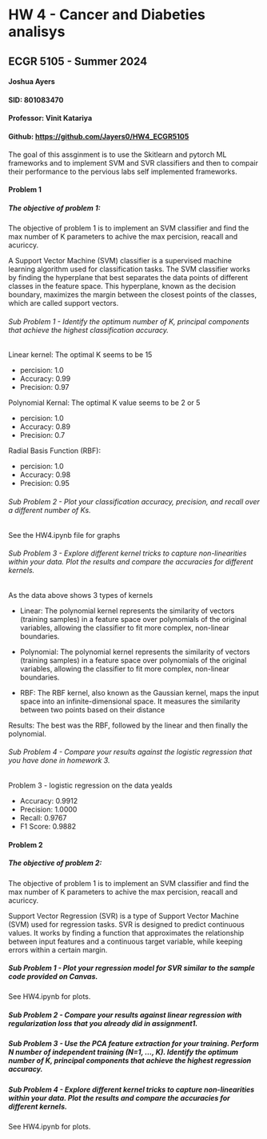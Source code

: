 # HW 4 - Cancer and Diabeties analisys

## ECGR 5105 - Summer 2024

#### Joshua Ayers

#### SID: 801083470

#### Professor: Vinit Katariya

#### Github: https://github.com/Jayers0/HW4_ECGR5105

The goal of this assginment is to use the Skitlearn and pytorch ML frameworks and to implement SVM and SVR classifiers and then to compair their performance to the pervious labs self implemented frameworks. 


#### Problem 1
##### The objective of problem 1: 
The objective of problem 1 is to implement an SVM classifier and find the max number of K parameters to achive the max percision, reacall and acuriccy.

A Support Vector Machine (SVM) classifier is a supervised machine learning algorithm used for classification tasks. The SVM classifier works by finding the hyperplane that best separates the data points of different classes in the feature space. This hyperplane, known as the decision boundary, maximizes the margin between the closest points of the classes, which are called support vectors.

###### Sub Problem 1 - Identify the optimum number of K, principal components that achieve the highest classification accuracy. 

Linear kernel:
The optimal K seems to be 15 
- percision: 1.0
- Accuracy: 0.99
- Precision: 0.97

Polynomial Kernal:
The optimal K value seems to be 2 or 5
- percision: 1.0
- Accuracy: 0.89
- Precision: 0.7


Radial Basis Function (RBF):
- percision: 1.0
- Accuracy: 0.98
- Precision: 0.95

###### Sub Problem 2 - Plot your classification accuracy, precision, and recall over a different number of Ks.
See the HW4.ipynb file for graphs

###### Sub Problem 3 - Explore different kernel tricks to capture non-linearities within your data. Plot the results and compare the accuracies for different kernels.

As the data above shows 3 types of kernels
 
 - Linear: The polynomial kernel represents the similarity of vectors (training samples) in a feature space over polynomials of the original variables, allowing the classifier to fit more complex, non-linear boundaries.

- Polynomial: The polynomial kernel represents the similarity of vectors (training samples) in a feature space over polynomials of the original variables, allowing the classifier to fit more complex, non-linear boundaries.

- RBF: The RBF kernel, also known as the Gaussian kernel, maps the input space into an infinite-dimensional space. It measures the similarity between two points based on their distance

Results: The best was the RBF, followed by the linear and then finally the polynomial.

###### Sub Problem 4 - Compare your results against the logistic regression that you have done in homework 3.

Problem 3 - logistic regression on the data yealds
- Accuracy: 0.9912
- Precision: 1.0000
- Recall: 0.9767
- F1 Score: 0.9882


#### Problem 2

##### The objective of problem 2: 
The objective of problem 1 is to implement an SVM classifier and find the max number of K parameters to achive the max percision, reacall and acuriccy.

Support Vector Regression (SVR) is a type of Support Vector Machine (SVM) used for regression tasks. SVR is designed to predict continuous values. It works by finding a function that approximates the relationship between input features and a continuous target variable, while keeping errors within a certain margin.

##### Sub Problem 1 - Plot your regression model for SVR similar to the sample code provided on Canvas.

See HW4.ipynb for plots.

##### Sub Problem 2 - Compare your results against linear regression with regularization loss that you already did in assignment1. 



##### Sub Problem 3 - Use the PCA feature extraction for your training. Perform N number of independent training (N=1, …, K). Identify the optimum number of K, principal components that achieve the highest regression accuracy. 



##### Sub Problem 4 - Explore different kernel tricks to capture non-linearities within your data. Plot the results and compare the accuracies for different kernels.

See HW4.ipynb for plots.